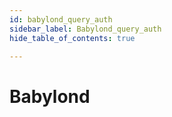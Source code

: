```yaml
---
id: babylond_query_auth
sidebar_label: Babylond_query_auth
hide_table_of_contents: true

---
```


# Babylond
